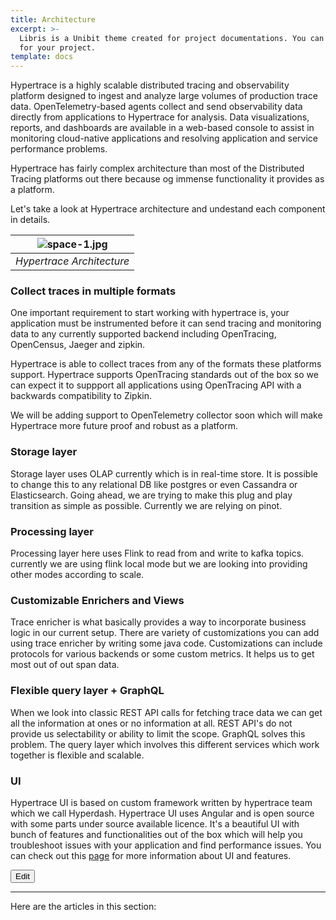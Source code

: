 ```yaml
---
title: Architecture
excerpt: >-
  Libris is a Unibit theme created for project documentations. You can use it
  for your project.
template: docs
---
```

Hypertrace is a highly scalable distributed tracing and observability platform designed to ingest and analyze large volumes of production trace data. OpenTelemetry-based agents collect and send observability data directly from applications to Hypertrace for analysis. Data visualizations, reports, and dashboards are available in a web-based console to assist in monitoring cloud-native applications and resolving application and service performance problems.

Hypertrace has fairly complex architecture than most of the Distributed Tracing platforms out there because og immense functionality it provides as a platform. 

Let's take a look at Hypertrace architecture and undestand each component in details.


| ![space-1.jpg](https://s3.amazonaws.com/fininity.tech/DT/architecture.png) | 
|:--:| 
| *Hypertrace Architecture* |

### Collect traces in multiple formats
One important requirement to start working with hypertrace is, your application must be instrumented before it can send tracing and monitoring data to any currently supported backend including OpenTracing, OpenCensus, Jaeger and zipkin. 

Hypertrace is able to collect traces from any of the formats these platforms support. Hypertrace supports OpenTracing standards out of the box so we can expect it to suppport all applications using OpenTracing API with a backwards compatibility to Zipkin. 

We will be adding support to OpenTelemetry collector soon which will make Hypertrace more future proof and robust as a platform.

### Storage layer
Storage layer uses OLAP currently which is in real-time store. It is possible to change this to any relational DB like postgres or even Cassandra or Elasticsearch. Going ahead, we are trying to make this plug and play transition as simple as possible. Currently we are relying on pinot. 

### Processing layer
Processing layer here uses Flink to read from and write to kafka topics. currently we are using flink local mode but we are looking into providing other modes according to scale. 

### Customizable Enrichers and Views
Trace enricher is what basically provides a way to incorporate business logic in our current setup. There are variety of customizations you can add using trace enricher by writing some java code. Customizations can include protocols for various backends or some custom metrics. It helps us to get most out of out span data.

### Flexible query layer + GraphQL
When we look into classic REST API calls for fetching trace data we can get all the information at ones or no information at all. REST API's do not provide us selectability or ability to limit the scope. GraphQL solves this problem.  The query layer which involves this different services which work together is flexible and scalable. 

### UI
Hypertrace UI is based on custom framework written by hypertrace team which we call Hyperdash. Hypertrace UI uses Angular and is open source with some parts under source available licence. It's a beautiful UI with bunch of features and functionalities out of the box which will help you troubleshoot issues with your application and find performance issues. You can check out this [page](docs/UI.md) for more information about UI and features. 

<a href="https://github.com/hypertrace/hypertrace-docs-website/tree/master/src/pages/docs/arch/index.md">
<button type="button">Edit</button></a>

***

Here are the articles in this section:
